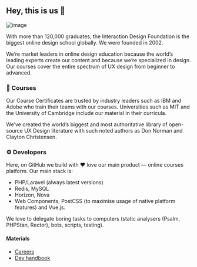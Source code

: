 ## Hey, this is us 👋

![image](https://user-images.githubusercontent.com/2339481/145277915-3b4d53a4-24a0-4e1e-afa8-abdc21bbc819.jpg)

With more than 120,000 graduates, the Interaction Design Foundation is the biggest online design school globally.
We were founded in 2002.


We’re market leaders in online design education because the world’s leading experts create our content and because we’re specialized in design.
Our courses cover the entire spectrum of UX design from beginner to advanced.


### 🍿 Courses

Our Course Certificates are trusted by industry leaders such as IBM and Adobe who train their teams with our courses.
Universities such as MIT and the University of Cambridge include our material in their curricula.

We’ve created the world’s biggest and most authoritative library of open-source UX Design literature
with such noted authors as Don Norman and Clayton Christensen.


### ⚙️ Developers

Here, on GitHub we build with ❤️ love our main product — online courses platform. Our main stack is:

 - PHP/Laravel (always latest versions)
 - Redis, MySQL
 - Horizon, Nova
 - Web Components, PostCSS (to maximise usage of native platform features) and Vue.js.

We love to delegate boring tasks to computers (static analysers (Psalm, PHPStan, Rector), bots, scripts, testing).


#### Materials
 - [Careers](https://www.interaction-design.org/about/careers)
 - [Dev handbook](https://handbook.interaction-design.org/)
